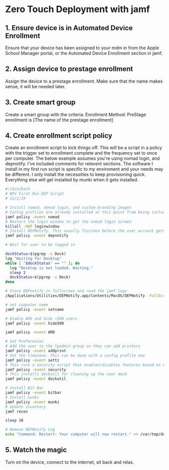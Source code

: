 # Zero Touch Deployment with jamf
## 1. Ensure device is in Automated Device Enrollment
Ensure that your device has been assigned to your mdm in from the Apple School Manager portal, or the Automated Device Enrollment section in jamf.
## 2. Assign device to prestage enrollment
Assign the device to a prestage enrollment. Make sure that the name makes sense, it will be needed later.
## 3. Create smart group
Create a smart group with the criteria: Enrollment Method: PreStage enrollment is [The name of the prestage enrollment]
## 4. Create enrollment script policy
Create an enrollment script to kick things off. This will be a script in a policy with the trigger set to enrollment complete and the frequency set to once per computer. The below example assumes you're using nomad login, and depnotify. I've included comments for relevent sections. The software I install in my first run script is specific to my enviroment and your needs may be different. I only install the necessities to keep provisioning quick. Everything else will get installed by munki when it gets installed.

```bash
#!/bin/bash
# NFV First Run DEP Script
# 11/1/19

# Install nomad, nomad login, and custom branding images
# Config profiles are already installed at this point from being included to the prestage enrollment and from being scoped to the device department
jamf policy -event nomad
# Restart the login window to get the nomad login screen
killall -HUP loginwindow
# Install DEPNotify. This usually finishes before the user account gets created by nomad login
jamf policy -event depnotify

# Wait for user to be logged in

dockStatus=$(pgrep -x Dock)
log "Waiting for Desktop"
while [ "$dockStatus" == "" ]; do
  log "Desktop is not loaded. Waiting."
  sleep 2
  dockStatus=$(pgrep -x Dock)
done

# Stare DEPnotify in fullscreen and read the jamf logs
/Applications/Utilities/DEPNotify.app/Contents/MacOS/DEPNotify -fullScreen -jamf &>/dev/null &

# set computer name
jamf policy -event setname

# Enable ARD and hide <500 users
jamf policy -event hide500

jamf policy -event ARD

# Set Preferences
# Add the user to the lpadmin group so they can add printers
jamf policy -event addprint
# Set the timezone. This can be done with a config profile now
jamf policy -event settz
# This runs a security script that enables/disables features based on CIS benchmarks
jamf policy -event security
# This installs dockutil for cleaning up the user dock
jamf policy -event dockutil

# Install Bit Bar
jamf policy -event bitbar
# Install munki
jamf policy -event munki
# Update inventory
jamf recon

sleep 10

# Remove DEPNotify Log
echo "Command: Restart: Your computer will now restart." >> /var/tmp/depnotify.log
```
## 5. Watch the magic
Turn on the device, connect to the internet, sit back and relax.